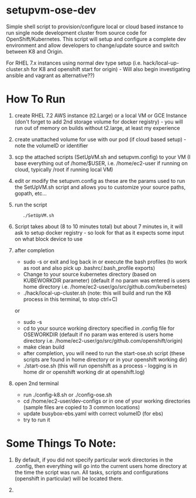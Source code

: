 # setupvm-ose-dev
Simple shell script to provision/configure local or cloud based instance to run single node development cluster from source code for OpenShift/Kubernetes.  This
script will setup and configure a complete dev environment and allow developers to change/update source and switch between K8 and Origin.

For RHEL 7.x instances using normal dev type setup (i.e. hack/local-up-cluster.sh for K8 and openshift start for origin) - Will also begin investigating ansible and vagrant as alternative??)

# How To Run

1.  create RHEL 7.2 AWS instance (t2.Large) or a local VM or GCE Instance (don't forget to add 2nd storage volume for docker registry) - you will run out of memory on builds without t2.large, at least my experience
2.  create unattached volume for use with our pod (if cloud based setup) - note the volumeID or identifier
3.  scp the attached scripts (SetUpVM.sh and setupvm.config) to your VM (I base everything out of /home/$USER, i.e. /home/ec2-user if running on cloud, typically /root if running local VM)
4.  edit or modify the setupvm.config as these are the params used to run the SetUpVM.sh script and allows you to customize your source paths, gopath, etc...
5.  run the script

           ./SetUpVM.sh 

6.  Script takes about (8 to 10 minutes total) but about 7 minutes in, it will ask to setup docker registry - so look for that as it expects some input on what block device to use
7.  after completion
      - sudo -s or exit and log back in or execute the bash profiles  (to work as root and also pick up .bashrc/.bash_profile exports)
      - Change to your source kubernetes directory (based on KUBEWORKDIR parameter) (default if no param was entered is users home directory i.e. /home/ec2-user/go/src/github.com/kubernetes)
      - ./hack/local-up-cluster.sh   (note:  this will build and run the K8 process in this terminal, to stop ctrl+C)

      or

      - sudo -s
      - cd to your source working directory specified in .config file for OSEWORKDIR (default if no param was entered is users home directory i.e. /home/ec2-user/go/src/github.com/openshift/origin)
      - make clean build
      - after completion, you will need to run the start-ose.sh script (these scripts are found in home directory or in your openshift working dir)
      - ./start-ose.sh   (this will run openshift as a process - logging is in home dir or openshift working dir at openshift.log)

8.  open 2nd terminal
      - run ./config-k8.sh  or  ./config-ose.sh
      - cd /home/ec2-user/dev-configs or in one of your working directories (sample files are copied to 3 common locations)
      - update busybox-ebs.yaml with correct volumeID (for ebs)
      - try to run it

# Some Things To Note:

1.  By default, if you did not specify particular work directories in the .config, then everything will go into the current users home directory at the time the script was run.
    All tasks, scripts and configurations (openshift in particular) will be located there.

2.  

